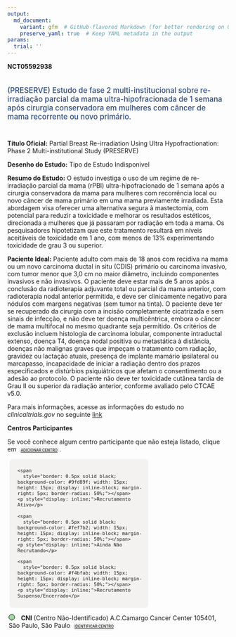 ```yaml
---
output: 
  md_document:
    variant: gfm  # GitHub-flavored Markdown (for better rendering on GitHub)
    preserve_yaml: true  # Keep YAML metadata in the output
params:
  trial: ''
---
```


<script async src="https://scripts.simpleanalyticscdn.com/latest.js"></script>

**NCT05592938**

<div style="padding: 5px 5px 5px 0px; font-size: 1.20em; font-weight: 500; color: #2E4A7F; text-align: left; margin-bottom: 20px">

(PRESERVE) Estudo de fase 2 multi-institucional sobre re-irradiação
parcial da mama ultra-hipofracionada de 1 semana após cirurgia
conservadora em mulheres com câncer de mama recorrente ou novo primário.

</div>

**Título Oficial:** Partial Breast Re-irradiation Using Ultra
Hypofractionation: Phase 2 Multi-institutional Study (PRESERVE)

**Desenho do Estudo:** Tipo de Estudo Indisponivel

**Resumo do Estudo:** O estudo investiga o uso de um regime de
re-irradiação parcial da mama (rPBI) ultra-hipofracionado de 1 semana
após a cirurgia conservadora da mama para mulheres com recorrência local
ou novo câncer de mama primário em uma mama previamente irradiada. Esta
abordagem visa oferecer uma alternativa segura à mastectomia, com
potencial para reduzir a toxicidade e melhorar os resultados estéticos,
direcionada a mulheres que já passaram por radiação em toda a mama. Os
pesquisadores hipotetizam que este tratamento resultará em níveis
aceitáveis de toxicidade em 1 ano, com menos de 13% experimentando
toxicidade de grau 3 ou superior.

**Paciente Ideal:** Paciente adulto com mais de 18 anos com recidiva na
mama ou um novo carcinoma ductal in situ (CDIS) primário ou carcinoma
invasivo, com tumor menor que 3,0 cm no maior diâmetro, incluindo
componentes invasivos e não invasivos. O paciente deve estar mais de 5
anos após a conclusão da radioterapia adjuvante total ou parcial da mama
anterior, com radioterapia nodal anterior permitida, e deve ser
clinicamente negativo para nódulos com margens negativas (sem tumor na
tinta). O paciente deve ter se recuperado da cirurgia com a incisão
completamente cicatrizada e sem sinais de infecção, e não deve ter
doença multicêntrica, embora o câncer de mama multifocal no mesmo
quadrante seja permitido. Os critérios de exclusão incluem histologia de
carcinoma lobular, componente intraductal extenso, doença T4, doença
nodal positiva ou metastática à distância, doenças não malignas graves
que impeçam o tratamento com radiação, gravidez ou lactação atuais,
presença de implante mamário ipsilateral ou marcapasso, incapacidade de
iniciar a radiação dentro dos prazos especificados e distúrbios
psiquiátricos que afetam o consentimento ou a adesão ao protocolo. O
paciente não deve ter toxicidade cutânea tardia de Grau II ou superior
da radiação anterior, conforme avaliado pelo CTCAE v5.0.

Para mais informações, acesse as informações do estudo no
*clinicaltrials.gov* no seguinte
[link](https://clinicaltrials.gov/ct2/show/NCT05592938)

**Centros Participantes**

Se você conhece algum centro participante que não esteja listado, clique
em
<span style="color: #2E4A7F; margin-left: 2px; padding: 4px; background-color: #f3f2f1; border-radius: 8px; font-weight: 500; font-size: 0.6em"><a
href="https://cancertrialsbr.shinyapps.io/formsapp?study_nct_id=NCT05592938&amp;location_id=N%2FA&amp;location_full_name=N%2FA&amp;form_type=Adicionar%20Centro"
target="_blank">ADICIONAR CENTRO</a></span>.

<div style="margin-bottom: 8px; margin-left: 5px; padding: 8px; max-width: 300px; background-color: #f3f2f1; border-radius: 8px; font-size: 0.9em">

<div style="margin-left: 10px;">

    <span 
      style="border: 0.5px solid black; background-color: #9fd89f; width: 15px; height: 15px; display: inline-block; margin-right: 5px; border-radius: 50%;"></span>
    <p style="display: inline;">Recrutamento Ativo</p>

</div>

<div style="margin-left: 10px;">

    <span 
      style="border: 0.5px solid black; background-color: #fef7b2; width: 15px; height: 15px; display: inline-block; margin-right: 5px; border-radius: 50%;"></span>
    <p style="display: inline;">Ainda Não Recrutando</p>

</div>

<div style="margin-left: 10px;">

    <span 
      style="border: 0.5px solid black; background-color: #f4bfab; width: 15px; height: 15px; display: inline-block; margin-right: 5px; border-radius: 50%;"></span>
    <p style="display: inline;">Recrutamento Suspenso/Encerrado</p>

</div>

</div>

<div style="margin: 3px;">

<span style="border: 0.5px solid black; display: inline-block; width: 12px; height: 12px; border-radius: 50%; margin-right: 10px; padding-bottom: 0px; background-color: #9fd89f;"></span>
<b>CNI</b> (Centro Não-Identificado) A.C.Camargo Cancer Center 105401,
São Paulo, São Paulo
<span style="color: #2E4A7F; margin-left: 2px; padding: 4px; background-color: #f3f2f1; border-radius: 8px; font-weight: 500; font-size: 0.6em"><a
href="https://cancertrialsbr.shinyapps.io/formsapp?study_nct_id=NCT05592938&amp;location_id=ACCAMARGOCANCERCENTERSAOPAULOSAOPAULO105401BRAZIL&amp;location_full_name=%28Centro%20N%C3%A3o-Identificado%29%2C%20A.C.Camargo%20Cancer%20Center%20105401%2C%20S%C3%A3o%20Paulo%2C%20S%C3%A3o%20Paulo&amp;form_type=Identificar%20Centro"
target="_blank">IDENTIFICAR CENTRO</a></span>

</div>
